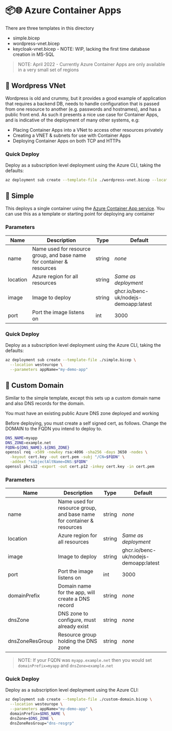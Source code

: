 # 📦🌐 Azure Container Apps

There are three templates in this directory

- simple.bicep
- wordpress-vnet.bicep
- keycloak-vnet.bicep - NOTE: WIP, lacking the first time database creation in MS-SQL

> NOTE: April 2022 - Currently Azure Container Apps are only available in a very small set of regions

## 📜 Wordpress VNet

Wordpress is old and crummy, but it provides a good example of application that requires a backend DB, needs to handle configuration that is passed from one resource to another (e.g. passwords and hostnames), and has a public front end. As such it presents a nice use case for Container Apps, and is indicative of the deployment of many other systems, e.g:

- Placing Container Apps into a VNet to access other resources privately
- Creating a VNET & subnets for use with Container Apps
- Deploying Container Apps on both TCP and HTTPs 

### Quick Deploy

Deploy as a subscription level deployment using the Azure CLI, taking the defaults:

```bash
az deployment sub create --template-file ./wordpress-vnet.bicep --location westeurope
```

## 📜 Simple

This deploys a single container using the [Azure Container App service](https://docs.microsoft.com/en-gb/azure/container-apps/overview). You can use this as a template or starting point for deploying any container

### Parameters

| Name     | Description                                                           | Type   | Default                               |
| -------- | --------------------------------------------------------------------- | ------ | ------------------------------------- |
| name     | Name used for resource group, and base name for container & resources | string | _none_                                |
| location | Azure region for all resources                                        | string | _Same as deployment_                  |
| image    | Image to deploy                                                       | string | ghcr.io/benc-uk/nodejs-demoapp:latest |
| port     | Port the image listens on                                             | int    | 3000                                  |

### Quick Deploy

Deploy as a subscription level deployment using the Azure CLI, taking the defaults:

```bash
az deployment sub create --template-file ./simple.bicep \
  --location westeurope \
  --parameters appName="my-demo-app"
```

## 📜 Custom Domain

Similar to the simple template, except this sets up a custom domain name and also DNS records for the domain.

You must have an existing public Azure DNS zone deployed and working

Before deploying, you must create a self signed cert, as follows. Change the DOMAIN to the FQDN you intend to deploy to.

```bash
DNS_NAME=myapp
DNS_ZONE=example.net
FQDN=${DNS_NAME}.${DNS_ZONE}
openssl req -x509 -newkey rsa:4096 -sha256 -days 3650 -nodes \
  -keyout cert.key -out cert.pem -subj "/CN=$FQDN" \
  -addext "subjectAltName=DNS:$FQDN"
openssl pkcs12 -export -out cert.p12 -inkey cert.key -in cert.pem
```

### Parameters

| Name            | Description                                                           | Type   | Default                               |
| --------------- | --------------------------------------------------------------------- | ------ | ------------------------------------- |
| name            | Name used for resource group, and base name for container & resources | string | _none_                                |
| location        | Azure region for all resources                                        | string | _Same as deployment_                  |
| image           | Image to deploy                                                       | string | ghcr.io/benc-uk/nodejs-demoapp:latest |
| port            | Port the image listens on                                             | int    | 3000                                  |
| domainPrefix    | Domain name for the app, will create a DNS record                     | string | _none_                                |
| dnsZone         | DNS zone to configure, must already exist                             | string | _none_                                |
| dnsZoneResGroup | Resource group holding the DNS zone                                   | string | _none_                                |

> NOTE: If your FQDN was `myapp.example.net` then you would set `domainPrefix=myapp` and `dnsZone=example.net`
 
### Quick Deploy

Deploy as a subscription level deployment using the Azure CLI:

```bash
az deployment sub create --template-file ./custom-domain.bicep \
  --location westeurope \
  --parameters appName="my-demo-app" \
  domainPrefix=$DNS_NAME \
  dnsZone=$DNS_ZONE \
  dnsZoneResGroup="dns-resgrp"
```
